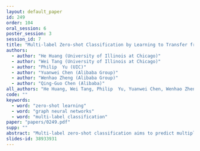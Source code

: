 ```yaml
---
layout: default_paper
id: 249
order: 104
oral_session: 6
poster_session: 3
session_id: 7
title: "Multi-label Zero-shot Classification by Learning to Transfer from External Knowledge"
authors:
  - author: "He Huang (University of Illinois at Chicago)"
  - author: "Wei Tang (University of Illinois at Chicago)"
  - author: "Philip  Yu (UIC)"
  - author: "Yuanwei Chen (Alibaba Group)"
  - author: "Wenhao Zheng (Alibaba Group)"
  - author: "Qing-Guo Chen (Alibaba)"
all_authors: "He Huang, Wei Tang, Philip  Yu, Yuanwei Chen, Wenhao Zheng and Qing-Guo Chen"
code: ""
keywords:
  - word: "zero-shot learning"
  - word: "graph neural networks"
  - word: "multi-label classification"
paper: "papers/0249.pdf"
supp: ""
abstract: "Multi-label zero-shot classification aims to predict multiple unseen class labels for an input image. It is more challenging than its single-label counterpart. On one hand, the unconstrained number of labels assigned to each image makes the model more easily overfit to those seen classes. On the other hand, there is a large semantic gap between seen and unseen classes in the existing multi-label classification datasets. To address these difficult issues, this paper introduces a novel multi-label zero-shot classification framework by learning to transfer from external knowledge. We observe that ImageNet is commonly used to pretrain the feature extractor and has a large and fine-grained label space. This motivates us to exploit it as external knowledge to bridge the seen and unseen classes and promote generalization. Specifically, we construct a knowledge graph including not only classes from the target dataset but also those from ImageNet. Since ImageNet labels are not available in the target dataset, we propose a novel PosVAE module to infer their initial states in the extended knowledge graph. Then we design a relational graph convolutional network (RGCN) to propagate information among classes and achieve knowledge transfer. Experimental results on two benchmark datasets demonstrate the effectiveness of the proposed approach."
slides-id: 38933931
---
```

